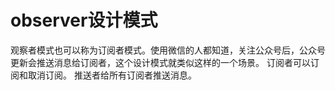 # observer设计模式
观察者模式也可以称为订阅者模式。使用微信的人都知道，关注公众号后，公众号更新会推送消息给订阅者，这个设计模式就类似这样的一个场景。
订阅者可以订阅和取消订阅。
推送者给所有订阅者推送消息。